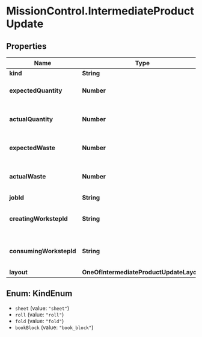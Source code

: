 # MissionControl.IntermediateProductUpdate

## Properties
Name | Type | Description | Notes
------------ | ------------- | ------------- | -------------
**kind** | **String** |  | [optional] 
**expectedQuantity** | **Number** | The number of items of this that should be produced | [optional] 
**actualQuantity** | **Number** | The number of items of this that have been produced so far | [optional] 
**expectedWaste** | **Number** | How much waste is expected in the production of this | [optional] 
**actualWaste** | **Number** | How much waste has been produced in the production of this | [optional] 
**jobId** | **String** |  | [optional] 
**creatingWorkstepId** | **String** | The ID of the Workstep that creates this IntermediateProduct | [optional] 
**consumingWorkstepId** | **String** | The ID of the Workstep that consumes this IntermediateProduct | [optional] 
**layout** | **OneOfIntermediateProductUpdateLayout** |  | [optional] 

<a name="KindEnum"></a>
## Enum: KindEnum

* `sheet` (value: `"sheet"`)
* `roll` (value: `"roll"`)
* `fold` (value: `"fold"`)
* `bookBlock` (value: `"book_block"`)


